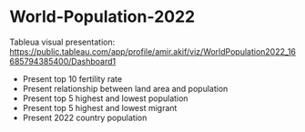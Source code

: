 # World-Population-2022
Tableua visual presentation: https://public.tableau.com/app/profile/amir.akif/viz/WorldPopulation2022_16685794385400/Dashboard1

- Present top 10 fertility rate
- Present relationship between land area and population
- Present top 5 highest and lowest population
- Present top 5 highest and lowest migrant
- Present 2022 country population
